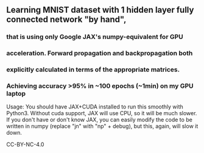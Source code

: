 
## Learning MNIST dataset with 1 hidden layer fully connected network "by hand", 
### that is using only Google JAX's numpy-equivalent for GPU 
### acceleration. Forward propagation and backpropagation both          
### explicitly calculated in terms of the appropriate matrices.         
### Achieving accuracy >95% in ~100 epochs (~1min) on my GPU laptop     

Usage: You should have JAX+CUDA installed to run this smoothly with Python3. 
Without cuda support, JAX will use CPU, so it will be much slower.
If you don't have or don't know JAX, you can easily modify the code to be written 
in numpy (replace "jn" with "np" + debug), but this, again, will slow it down.

CC-BY-NC-4.0                                                       
